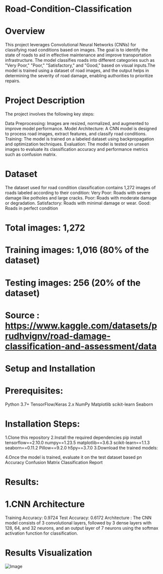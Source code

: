 # Road-Condition-Classification
# Overview
This project leverages Convolutional Neural Networks (CNNs) for classifying road conditions based on images. The goal is to identify the state of roads to aid in effective maintenance and improve transportation infrastructure. The model classifies roads into different categories such as "Very Poor," "Poor," "Satisfactory," and "Good," based on visual inputs.The model is trained using a dataset of road images, and the output helps in determining the severity of road damage, enabling authorities to prioritize repairs.

# Project Description
The project involves the following key steps:

Data Preprocessing: Images are resized, normalized, and augmented to improve model performance.
Model Architecture: A CNN model is designed to process road images, extract features, and classify road conditions.
Training: The model is trained on a labeled dataset using backpropagation and optimization techniques.
Evaluation: The model is tested on unseen images to evaluate its classification accuracy and performance metrics such as confusion matrix.

# Dataset

The dataset used for road condition classification contains 1,272 images of roads labeled according to their condition:
Very Poor: Roads with severe damage like potholes and large cracks.
Poor: Roads with moderate damage or degradation.
Satisfactory: Roads with minimal damage or wear.
Good: Roads in perfect condition

# Total images: 1,272
# Training images: 1,016 (80% of the dataset)
# Testing images: 256 (20% of the dataset)
# Source : https://www.kaggle.com/datasets/prudhvignv/road-damage-classification-and-assessment/data

# Setup and Installation

# Prerequisites:
  Python 3.7+
  TensorFlow/Keras 2.x
  NumPy
  Matplotlib
  scikit-learn
  Seaborn

# Installation Steps:
1.Clone this repository
2.Install the required dependencies
pip install tensorflow==2.10.0 numpy==1.23.5 matplotlib==3.6.3 scikit-learn==1.1.3 seaborn==0.11.2 Pillow==9.2.0 h5py==3.7.0
3.Download the trained models: 

4.Once the model is trained, evaluate it on the test dataset based pn
    Accuracy
    Confusion Matrix
    Classification Report

# Results:
# 1.CNN Architecture
   Training Accuracy: 0.9724
   Test Accuracy: 0.6172
   Architecture : The CNN model consists of 3 convolutional layers, followed by 3 dense layers 
   with 128, 64, and 32 neurons, and an output layer of 7 neurons using the softmax activation 
   function for classification.

# Results Visualization 

![Image](https://github.com/user-attachments/assets/b665b729-b09e-4cf8-b6d0-8054d38bf92d)



